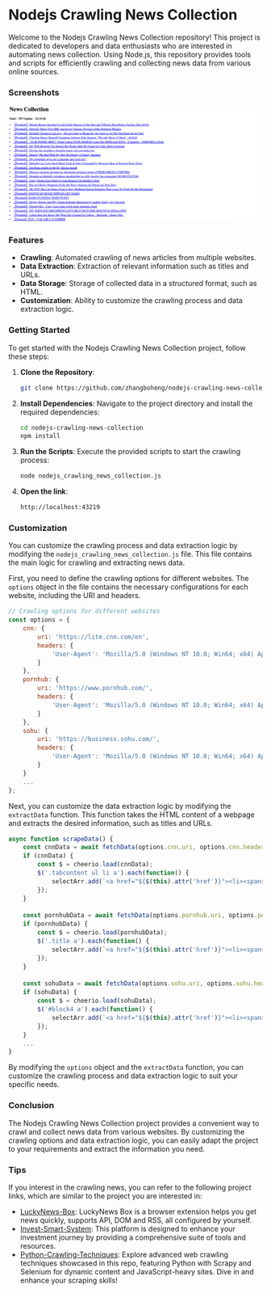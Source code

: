 # Nodejs Crawling News Collection
Welcome to the Nodejs Crawling News Collection repository! This project is dedicated to developers and data enthusiasts who are interested in automating news collection. Using Node.js, this repository provides tools and scripts for efficiently crawling and collecting news data from various online sources.

### Screenshots
![Nodejs Crawling News Collection](./screenshots/thumbnails.png)

### Features
- **Crawling**: Automated crawling of news articles from multiple websites.
- **Data Extraction**: Extraction of relevant information such as titles and URLs.
- **Data Storage**: Storage of collected data in a structured format, such as HTML.
- **Customization**: Ability to customize the crawling process and data extraction logic.

### Getting Started
To get started with the Nodejs Crawling News Collection project, follow these steps:

1. **Clone the Repository**:
   ```bash
   git clone https://github.com/zhangboheng/nodejs-crawling-news-collection.git
   ```

2. **Install Dependencies**:
   Navigate to the project directory and install the required dependencies:
   ```bash
   cd nodejs-crawling-news-collection
   npm install
   ```

3. **Run the Scripts**:
   Execute the provided scripts to start the crawling process:
   ```bash
   node nodejs_crawling_news_collection.js
   ```

4. **Open the link**:
   ```bash
   http://localhost:43219
   ```

### Customization
You can customize the crawling process and data extraction logic by modifying the `nodejs_crawling_news_collection.js` file. This file contains the main logic for crawling and extracting news data.

First, you need to define the crawling options for different websites. The `options` object in the file contains the necessary configurations for each website, including the URI and headers.

```javascript
// Crawling options for different websites
const options = {
    cnn: {
        uri: 'https://lite.cnn.com/en',
        headers: {
            'User-Agent': 'Mozilla/5.0 (Windows NT 10.0; Win64; x64) AppleWebKit/537.36 (KHTML, like Gecko) Chrome/93.0.4577.82 Safari/537.36'
        }
    },
    pornhub: {
        uri: 'https://www.pornhub.com/',
        headers: {
            'User-Agent': 'Mozilla/5.0 (Windows NT 10.0; Win64; x64) AppleWebKit/537.36 (KHTML, like Gecko) Chrome/93.0.4577.82 Safari/537.36'
        }
    },
    sohu: {
        uri: 'https://business.sohu.com/',
        headers: {
            'User-Agent': 'Mozilla/5.0 (Windows NT 10.0; Win64; x64) AppleWebKit/537.36 (KHTML, like Gecko) Chrome/93.0.4577.82 Safari/537.36'
        }
    }
    ...
};
```

Next, you can customize the data extraction logic by modifying the `extractData` function. This function takes the HTML content of a webpage and extracts the desired information, such as titles and URLs.

```javascript
async function scrapeData() {
    const cnnData = await fetchData(options.cnn.uri, options.cnn.headers);
    if (cnnData) {
        const $ = cheerio.load(cnnData);
        $('.tabcontent ul li a').each(function() {
            selectArr.add(`<a href="${$(this).attr('href')}"><li><span>【CNN】</span>${$(this).text()}</li></a>`);
        });
    }

    const pornhubData = await fetchData(options.pornhub.uri, options.pornhub.headers);
    if (pornhubData) {
        const $ = cheerio.load(pornhubData);
        $('.title a').each(function() {
            selectArr.add(`<a href="${$(this).attr('href')}"><li><span>【Pornhub】</span>${$(this).text()}</li></a>`);
        });
    }

    const sohuData = await fetchData(options.sohu.uri, options.sohu.headers);
    if (sohuData) {
        const $ = cheerio.load(sohuData);
        $('#block4 a').each(function() {
            selectArr.add(`<a href="${$(this).attr('href')}"><li><span>【Sohu】</span>${$(this).text()}</li></a>`);
        });
    }
    ...
}
```

By modifying the `options` object and the `extractData` function, you can customize the crawling process and data extraction logic to suit your specific needs.

### Conclusion
The Nodejs Crawling News Collection project provides a convenient way to crawl and collect news data from various websites. By customizing the crawling options and data extraction logic, you can easily adapt the project to your requirements and extract the information you need.

### Tips
If you interest in the crawling news, you can refer to the following project links, which are similar to the project you are interested in:
- [LuckyNews-Box](https://github.com/zhangboheng/LuckyNews-Box): LuckyNews Box is a browser extension helps you get news quickly, supports API, DOM and RSS, all configured by yourself.
- [Invest-Smart-System](https://github.com/zhangboheng/Invest-Smart-System): This platform is designed to enhance your investment journey by providing a comprehensive suite of tools and resources.
- [Python-Crawling-Techniques](https://github.com/zhangboheng/Python-Crawling-Techniques): Explore advanced web crawling techniques showcased in this repo, featuring Python with Scrapy and Selenium for dynamic content and JavaScript-heavy sites. Dive in and enhance your scraping skills!
